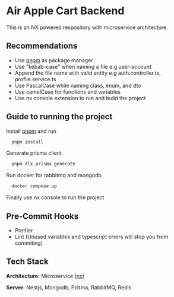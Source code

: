 # Air Apple Cart Backend

This is an NX powered respository with microservice architecture.

## Recommendations

- Use [pnpm](https://pnpm.io/installation) as package manager
- Use "kebab-case" when naming a file e.g user-account
- Append the file name with valid entity e.g auth.controller.ts, profile.service.ts
- Use PascalCase while naming class, enum, and dto
- Use camelCase for functions and variables
- Use nx console extension to run and build the project

## Guide to running the project

Install [pnpm](https://pnpm.io/installation) and run

```bash
  pnpm install
```

Generate prisma client

```bash
  pnpm dlx prisma generate
```

Run docker for rabbitmq and mongodb

```bash
  docker compose up
```

Finally use nx console to run the project

## Pre-Commit Hooks

- Prettier
- Lint (Unused variables and typescript errors will stop you from commiting)

## Tech Stack

**Architecture:** Microservice ([nx](https://nx.dev))

**Server:** Nestjs, Mongodb, Prisma, RabbitMQ, Redis
